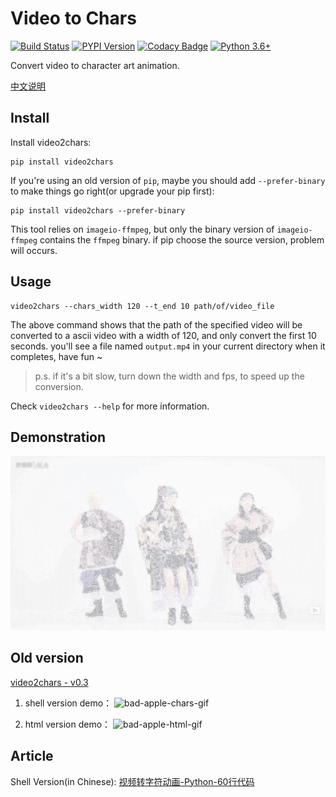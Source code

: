 # Video to Chars

[![Build Status](https://travis-ci.org/ryan4yin/video2chars.svg?branch=master)](https://travis-ci.org/ryan4yin/video2chars)
[![PYPI Version](https://img.shields.io/pypi/v/video2chars.svg)](https://pypi.org/project/video2chars/)
[![Codacy Badge](https://api.codacy.com/project/badge/Grade/07055fe560ba40af83ec09d413d93f4c)](https://app.codacy.com/app/xiaoyin_c/video2chars?utm_source=github.com&utm_medium=referral&utm_content=ryan4yin/video2chars&utm_campaign=Badge_Grade_Dashboard)
[![Python 3.6+](https://img.shields.io/pypi/pyversions/video2chars.svg?style=flat)](https://www.python.org/)

Convert video to character art animation.

[中文说明](/doc/README-zh-cn.md)

## Install


Install video2chars:
```
pip install video2chars
```

If you're using an old version of `pip`, maybe you should add `--prefer-binary` to make things go right(or upgrade your pip first):

```shell
pip install video2chars --prefer-binary
```

This tool relies on `imageio-ffmpeg`, but only the binary version of `imageio-ffmpeg` contains the `ffmpeg` binary.
if pip choose the source version, problem will occurs. 

## Usage

```
video2chars --chars_width 120 --t_end 10 path/of/video_file
```
The above command shows that the path of the specified video will be converted to a ascii video with a width of 120, and only convert the first 10 seconds. 
you'll see a file named `output.mp4` in your current directory when it completes, have fun ~

>p.s. if it's a bit slow, turn down the width and fps, to speed up the conversion. 

Check `video2chars --help` for more information.


## Demonstration

[![【Python】字符动画 - 极乐净土](doc/demostration.png)](https://www.bilibili.com/video/av30469888/)



## Old version

[video2chars - v0.3](https://github.com/yuansuye/video2chars/tree/v0.3)

1. shell version demo：
![bad-apple-chars-gif](doc/bad-apple-chars.gif)

2.  html version demo：
![bad-apple-html-gif](doc/bad-apple-html.gif)

## Article

Shell Version(in Chinese): [视频转字符动画-Python-60行代码](http://www.cnblogs.com/kirito-c/p/5971988.html)
